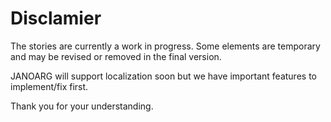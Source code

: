 # Disclamier

The stories are currently a work in progress.
Some elements are temporary and may be revised or removed in the final version.

JANOARG will support localization soon but we have important features to implement/fix first.

Thank you for your understanding.